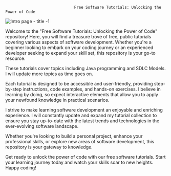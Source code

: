                                   Free Software Tutorials: Unlocking the Power of Code
![Intro page - title -1](https://github.com/fayzdeveloper/Tutorials/assets/46987677/335cd972-430e-4e03-9fe6-44c7af7c326d)

Welcome to the "Free Software Tutorials: Unlocking the Power of Code" repository! Here, you will find a treasure trove of free, public tutorials covering various aspects of software development. Whether you're a beginner looking to embark on your coding journey or an experienced developer seeking to expand your skill set, this repository is your go-to resource.

These tutorials cover topics including Java programming and SDLC Models. I will update more topics as time goes on.

Each tutorial is designed to be accessible and user-friendly, providing step-by-step instructions, code examples, and hands-on exercises. I believe in learning by doing, so expect interactive elements that allow you to apply your newfound knowledge in practical scenarios.

I strive to make learning software development an enjoyable and enriching experience. I will constantly update and expand my tutorial collection to ensure you stay up-to-date with the latest trends and technologies in the ever-evolving software landscape.

Whether you're looking to build a personal project, enhance your professional skills, or explore new areas of software development, this repository is your gateway to knowledge.

Get ready to unlock the power of code with our free software tutorials. Start your learning journey today and watch your skills soar to new heights. Happy coding!

